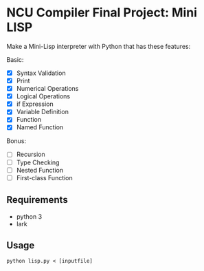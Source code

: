 # NCU Compiler Final Project: Mini LISP
Make a Mini-Lisp interpreter with Python that has these features:  
  
Basic:  
- [x] Syntax Validation
- [x] Print
- [x] Numerical Operations
- [x] Logical Operations
- [x] if Expression
- [x] Variable Definition
- [x] Function
- [x] Named Function
  
Bonus:  
- [ ] Recursion
- [ ] Type Checking
- [ ] Nested Function
- [ ] First-class Function

## Requirements
* python 3
* lark

## Usage
```
python lisp.py < [inputfile]
```
